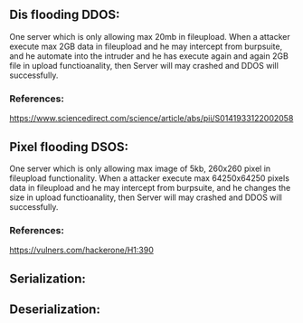 ## Dis flooding DDOS:
One server which is only allowing max 20mb in fileupload. When a attacker execute max 2GB data in fileupload and he may intercept from burpsuite, 
and he automate into the intruder and he has execute again and again 2GB file in upload functioanality, then Server will may crashed and DDOS will successfully.
### References:
https://www.sciencedirect.com/science/article/abs/pii/S0141933122002058

## Pixel flooding DSOS:
One server which is only allowing max image of 5kb, 260x260 pixel in fileupload functionality. When a attacker execute max 64250x64250 pixels data in fileupload 
and he may intercept from burpsuite, and he changes the size in upload functioanality, then Server will may crashed and DDOS will successfully.
### References:
https://vulners.com/hackerone/H1:390

## Serialization:


## Deserialization:
